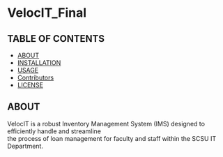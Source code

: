 # VelocIT_Final


## TABLE OF CONTENTS 

- [ABOUT](#about)
- [INSTALLATION](#installation)
- [USAGE](USAGE)
- [Contributors](#contributors)
- [LICENSE](#license)

## ABOUT
VelocIT is a robust Inventory Management System (IMS) designed to efficiently handle and streamline<br> 
the process of loan management for faculty and staff within the SCSU IT Department.
